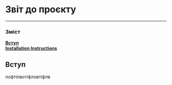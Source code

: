# Звіт до проєкту

--- 
### Зміст
**[Вступ](#Вступ)**<br>
**[Installation Instructions](#installation-instructions)**<br>

## Вступ
 лофтілвотіфловтіфлв
